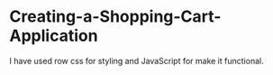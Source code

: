 # Creating-a-Shopping-Cart-Application
I have used row css for styling and JavaScript for make it functional. 
